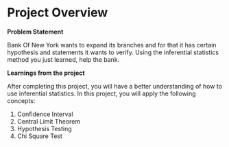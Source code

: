 # Project Overview

**Problem Statement**

Bank Of New York wants to expand its branches and for that it has certain hypothesis and statements it wants to verify. Using the inferential statistics method you just learned, help the bank.

**Learnings from the project**

After completing this project, you will have a better understanding of how to use inferential statistics. In this project, you will apply the following concepts:

1. Confidence Interval
2. Central Limit Theorem
3. Hypothesis Testing
4. Chi Square Test
